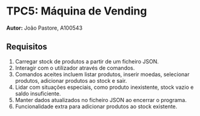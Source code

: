 # TPC5: Máquina de Vending

**Autor:** João Pastore, A100543

## Requisitos

1. Carregar stock de produtos a partir de um ficheiro JSON.
1. Interagir com o utilizador através de comandos.
1. Comandos aceites incluem listar produtos, inserir moedas, selecionar produtos, adicionar produtos ao stock e sair.
1. Lidar com situações especiais, como produto inexistente, stock vazio e saldo insuficiente.
1. Manter dados atualizados no ficheiro JSON ao encerrar o programa.
1. Funcionalidade extra para adicionar produtos ao stock existente.
